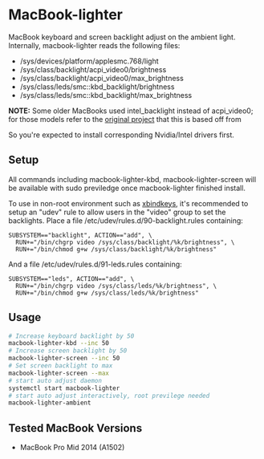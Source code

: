# MacBook-lighter

MacBook keyboard and screen backlight adjust on the ambient light.
Internally, macbook-lighter reads the following files:

* /sys/devices/platform/applesmc.768/light
* /sys/class/backlight/acpi_video0/brightness
* /sys/class/backlight/acpi_video0/max_brightness
* /sys/class/leds/smc::kbd_backlight/brightness
* /sys/class/leds/smc::kbd_backlight/max_brightness

**NOTE:** Some older MacBooks used intel_backlight instead of acpi_video0; for those models refer to the [original project](https://github.com/harttle/macbook-lighter) that this is based off from

So you're expected to install corresponding Nvidia/Intel drivers first.

## Setup

All commands including macbook-lighter-kbd, macbook-lighter-screen
will be available with sudo previledge once macbook-lighter finished install.

To use in non-root environment such as [xbindkeys](https://wiki.archlinux.org/index.php/Xbindkeys),
it's recommended to setup an "udev" rule to allow users in the
"video" group to set the backlights.
Place a file /etc/udev/rules.d/90-backlight.rules containing:

```
SUBSYSTEM=="backlight", ACTION=="add", \
  RUN+="/bin/chgrp video /sys/class/backlight/%k/brightness", \
  RUN+="/bin/chmod g+w /sys/class/backlight/%k/brightness"
```

And a file /etc/udev/rules.d/91-leds.rules containing:

```
SUBSYSTEM=="leds", ACTION=="add", \
  RUN+="/bin/chgrp video /sys/class/leds/%k/brightness", \
  RUN+="/bin/chmod g+w /sys/class/leds/%k/brightness"
```

## Usage

```bash
# Increase keyboard backlight by 50
macbook-lighter-kbd --inc 50
# Increase screen backlight by 50
macbook-lighter-screen --inc 50
# Set screen backlight to max
macbook-lighter-screen --max
# start auto adjust daemon
systemctl start macbook-lighter
# start auto adjust interactively, root previlege needed
macbook-lighter-ambient
```

## Tested MacBook Versions

* MacBook Pro Mid 2014 (A1502)
